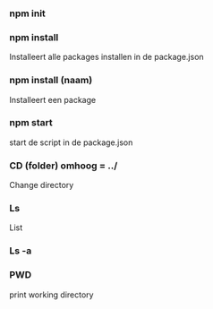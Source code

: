 ### npm init


### npm install
Installeert alle packages installen in de package.json

### npm install (naam)
Installeert een package

### npm start
start de script in de package.json


### CD (folder)  omhoog = ../
Change directory 


### Ls
List


### Ls -a


### PWD
print working directory

